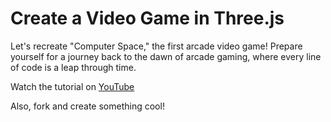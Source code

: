 # Create a Video Game in Three.js

Let's recreate "Computer Space," the first arcade video game! Prepare yourself for a journey back to the dawn of arcade gaming, where every line of code is a leap through time.

Watch the tutorial on [YouTube](https://youtu.be/wuiOMMAPb4s)

Also, fork and create something cool!